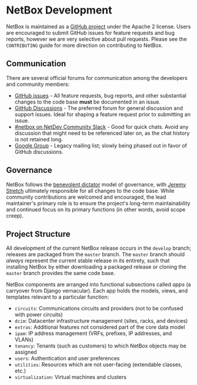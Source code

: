 # NetBox Development

NetBox is maintained as a [GitHub project](https://github.com/netbox-community/netbox) under the Apache 2 license. Users are encouraged to submit GitHub issues for feature requests and bug reports, however we are very selective about pull requests. Please see the `CONTRIBUTING` guide for more direction on contributing to NetBox.

## Communication

There are several official forums for communication among the developers and community members:

* [GitHub issues](https://github.com/netbox-community/netbox/issues) - All feature requests, bug reports, and other substantial changes to the code base **must** be documented in an issue.
* [GitHub Discussions](https://github.com/netbox-community/netbox/discussions) - The preferred forum for general discussion and support issues. Ideal for shaping a feature request prior to submitting an issue.
* [#netbox on NetDev Community Slack](https://slack.netbox.dev/) - Good for quick chats. Avoid any discussion that might need to be referenced later on, as the chat history is not retained long.
* [Google Group](https://groups.google.com/g/netbox-discuss) - Legacy mailing list; slowly being phased out in favor of GitHub discussions.

## Governance

NetBox follows the [benevolent dictator](http://oss-watch.ac.uk/resources/benevolentdictatorgovernancemodel) model of governance, with [Jeremy Stretch](https://github.com/jeremystretch) ultimately responsible for all changes to the code base. While community contributions are welcomed and encouraged, the lead maintainer's primary role is to ensure the project's long-term maintainability and continued focus on its primary functions (in other words, avoid scope creep).

## Project Structure

All development of the current NetBox release occurs in the `develop` branch; releases are packaged from the `master` branch. The `master` branch should _always_ represent the current stable release in its entirety, such that installing NetBox by either downloading a packaged release or cloning the `master` branch provides the same code base.

NetBox components are arranged into functional subsections called _apps_ (a carryover from Django vernacular). Each app holds the models, views, and templates relevant to a particular function:

* `circuits`: Communications circuits and providers (not to be confused with power circuits)
* `dcim`: Datacenter infrastructure management (sites, racks, and devices)
* `extras`: Additional features not considered part of the core data model
* `ipam`: IP address management (VRFs, prefixes, IP addresses, and VLANs)
* `tenancy`: Tenants (such as customers) to which NetBox objects may be assigned
* `users`: Authentication and user preferences
* `utilities`: Resources which are not user-facing (extendable classes, etc.)
* `virtualization`: Virtual machines and clusters
